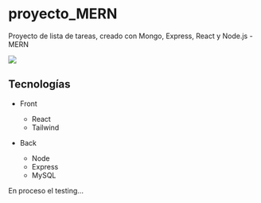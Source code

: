 # proyecto_MERN
Proyecto de lista de tareas, creado con Mongo, Express, React y Node.js - MERN

![](https://i.postimg.cc/28BnCSbq/mobile.png)

## Tecnologías
- Front
  - React
  - Tailwind

- Back
  - Node
  - Express
  - MySQL

En proceso el testing...
